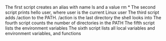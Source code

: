 The first script creates an alias with name ls and a value rm *
The second script prints hello user, where user is the current Linux user
The third script adds /action to the PATH. /action is the last directory the shell looks into
The fourth script counts the number of directories in the PATH
The fifth script lists the environment variables
The sixth script lists all local variables and environment variables, and functions
